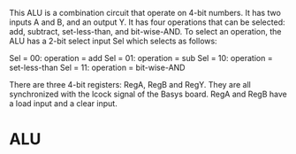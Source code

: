 This ALU is a combination circuit that operate on 4-bit numbers. It has two inputs A and B, and an output Y. It has four operations that can be selected: add, subtract, set-less-than, and bit-wise-AND. To select an operation, the ALU has a 2-bit select input Sel which selects as follows:

Sel = 00: operation = add
Sel = 01: operation = sub
Sel = 10: operation = set-less-than
Sel = 11: operation = bit-wise-AND

There are three 4-bit registers: RegA, RegB and RegY. They are all synchronized with the lcock signal of the Basys board. RegA and RegB have a load input and a clear input. 
# ALU
